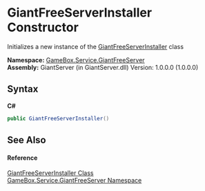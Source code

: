 # GiantFreeServerInstaller Constructor 
 

Initializes a new instance of the <a href="ce6f7bdb-4be1-ea4b-afcd-d2b2b5ff14ce">GiantFreeServerInstaller</a> class

**Namespace:**&nbsp;<a href="ffbbbfc0-ecaa-0963-067d-b25a51762eb7">GameBox.Service.GiantFreeServer</a><br />**Assembly:**&nbsp;GiantServer (in GiantServer.dll) Version: 1.0.0.0 (1.0.0.0)

## Syntax

**C#**<br />
``` C#
public GiantFreeServerInstaller()
```


## See Also


#### Reference
<a href="ce6f7bdb-4be1-ea4b-afcd-d2b2b5ff14ce">GiantFreeServerInstaller Class</a><br /><a href="ffbbbfc0-ecaa-0963-067d-b25a51762eb7">GameBox.Service.GiantFreeServer Namespace</a><br />